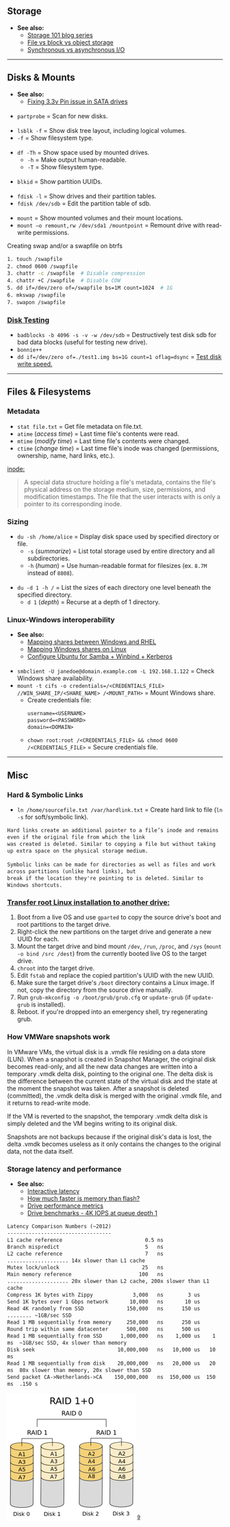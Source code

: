 ## Storage

- **See also:**
  - [Storage 101 blog series](https://www.red-gate.com/simple-talk/homepage/storage-101-welcome-to-the-wonderful-world-of-storage/)
  - [File vs block vs object storage](https://www.redhat.com/en/topics/data-storage/file-block-object-storage)
  - [Synchronous vs asynchronous I/O](https://stackoverflow.com/questions/35012494/difference-between-synchronous-and-asychnchronus-i-o)


---
## Disks & Mounts

- **See also:**
  - [Fixing 3.3v Pin issue in SATA drives](https://imgur.com/a/A0JXgrQ)
<br><br>
- `partprobe` = Scan for new disks.
<br><br>
- `lsblk -f` = Show disk tree layout, including logical volumes.
 - `-f`      = Show filesystem type.
<br><br>
- `df -Th` = Show space used by mounted drives.
  - `-h`   = Make output human-readable.
  - `-T`   = Show filesystem type.
<br><br>
- `blkid` = Show partition UUIDs.
<br><br>
- `fdisk -l`       = Show drives and their partition tables.
- `fdisk /dev/sdb` = Edit the partition table of sdb.
<br><br>
- `mount`                                     = Show mounted volumes and their mount locations.
- `mount –o remount,rw /dev/sda1 /mountpoint` = Remount drive with read-write permissions.

Creating swap and/or a swapfile on btrfs
```bash
1. touch /swapfile
2. chmod 0600 /swapfile
3. chattr -c /swapfile  # Disable compression
4. chattr +C /swapfile  # Disable COW
5. dd if=/dev/zero of=/swapfile bs=1M count=1024  # 1G
6. mkswap /swapfile
7. swapon /swapfile
```

### [Disk Testing](https://calomel.org/badblocks_wipe.html)

- `badblocks -b 4096 -s -v -w /dev/sdb` = Destructively test disk sdb for bad data blocks (useful for testing new drive).
- `bonnie++`
- `dd if=/dev/zero of=./test1.img bs=1G count=1 oflag=dsync` = [Test disk write speed.](https://www.cyberciti.biz/faq/howto-linux-unix-test-disk-performance-with-dd-command/)


---
## Files & Filesystems

### Metadata

- `stat file.txt`         = Get file metadata on file.txt.
- `atime` (*access time*) = Last time file's contents were read.
- `mtime` (*modify time*) = Last time file's contents were changed.
- `ctime` (*change time*) = Last time file's inode was changed (permissions, ownership, name, hard links, etc.).

[inode:](http://www.linfo.org/inode.html)
  > A special data structure holding a file's metadata, contains the file's physical address on the storage medium, size,
  > permissions, and modification timestamps. The file that the user interacts with is only a pointer to its
  > corresponding inode.

### Sizing

- `du -sh /home/alice` = Display disk space used by specified directory or file.
  - `-s` (*summarize*)  = List total storage used by entire directory and all subdirectories.
  - `-h` (*human*)      = Use human-readable format for filesizes (ex. `8.7M` instead of `8808`).
<br><br>
- `du -d 1 -h /` = List the sizes of each directory one level beneath the specified directory.
  - `d 1` (*depth*) = Recurse at a depth of 1 directory.


### Linux-Windows interoperability

- **See also:**
  - [Mapping shares between Windows and RHEL](https://www.redhat.com/sysadmin/samba-windows-linux)
  - [Mapping Windows shares on Linux](https://linuxize.com/post/how-to-mount-cifs-windows-share-on-linux/)
  - [Configure Ubuntu for Samba + Winbind + Kerberos](https://serverfault.com/questions/135396/how-to-authenticate-linux-accounts-against-an-active-directory-and-mount-a-windo)
<br><br>
- `smbclient -U janedoe@domain.example.com -L 192.168.1.122` = Check Windows share availability.
- `mount -t cifs -o credentials=/<CREDENTIALS_FILE> //WIN_SHARE_IP/<SHARE_NAME> /<MOUNT_PATH>` = Mount Windows share.
  - Create credentials file:
    ```
    username=<USERNAME>
    password=<PASSWORD>
    domain=<DOMAIN>
    ```
  - `chown root:root /<CREDENTIALS_FILE> && chmod 0600 /<CREDENTIALS_FILE>` = Secure credentials file.


---
## Misc

### Hard & Symbolic Links

- `ln /home/sourcefile.txt /var/hardlink.txt` = Create hard link to file (`ln -s` for soft/symbolic link).

```
Hard links create an additional pointer to a file’s inode and remains even if the original file from which the link
was created is deleted. Similar to copying a file but without taking up extra space on the physical storage medium.

Symbolic links can be made for directories as well as files and work across partitions (unlike hard links), but
break if the location they're pointing to is deleted. Similar to Windows shortcuts.
```

### [Transfer root Linux installation to another drive:](https://askubuntu.com/questions/741723/moving-entire-linux-installation-to-another-drive)

1. Boot from a live OS and use `gparted` to copy the source drive's boot and root partitions to the target drive.
2. Right-click the new partitions on the target drive and generate a new UUID for each.
3. Mount the target drive and bind mount `/dev`, `/run`, `/proc`, and `/sys` (`mount -o bind /src /dest`) from the currently booted live OS to the target drive.
4. `chroot` into the target drive.
5. Edit `fstab` and replace the copied partition's UUID with the new UUID.
6. Make sure the target drive's `/boot` directory contains a Linux image. If not, copy the directory from the source drive manually.
7. Run `grub-mkconfig -o /boot/grub/grub.cfg` or `update-grub` (if `update-grub` is installed).
8. Reboot. if you're dropped into an emergency shell, try regenerating grub.

### How VMWare snapshots work

In VMware VMs, the virtual disk is a .vmdk file residing on a data store (LUN). When a snapshot is created in
Snapshot Manager, the original disk becomes read-only, and all the new data changes are written into a temporary
.vmdk delta disk, pointing to the original one. The delta disk is the difference between the current state of
the virtual disk and the state at the moment the snapshot was taken. After a snapshot is deleted (committed),
the .vmdk delta disk is merged with the original .vmdk file, and it returns to read-write mode.

If the VM is reverted to the snapshot, the temporary .vmdk delta disk is simply deleted and the VM begins writing
to its original disk.

Snapshots are not backups because if the original disk's data is lost, the delta .vmdk becomes useless as it only
contains the changes to the original data, not the data itself.

### Storage latency and performance

- **See also:**
  - [Interactive latency](https://colin-scott.github.io/personal_website/research/interactive_latency.html)
  - [How much faster is memory than flash?](https://stackoverflow.com/questions/1371400/how-much-faster-is-the-memory-usually-than-the-disk)
  - [Drive performance metrics](https://www.red-gate.com/simple-talk/databases/sql-server/database-administration-sql-server/storage-101-monitoring-storage-metrics/)
  - [Drive benchmarks - 4K IOPS at queue depth 1](https://www.harddrivebenchmark.net/iops-4kqd1.html)

```
Latency Comparison Numbers (~2012)
----------------------------------
L1 cache reference                           0.5 ns
Branch mispredict                            5   ns
L2 cache reference                           7   ns .................... 14x slower than L1 cache
Mutex lock/unlock                           25   ns
Main memory reference                      100   ns .................... 20x slower than L2 cache, 200x slower than L1 cache
Compress 1K bytes with Zippy             3,000   ns        3 us
Send 1K bytes over 1 Gbps network       10,000   ns       10 us
Read 4K randomly from SSD              150,000   ns      150 us ........ ~1GB/sec SSD
Read 1 MB sequentially from memory     250,000   ns      250 us
Round trip within same datacenter      500,000   ns      500 us
Read 1 MB sequentially from SSD      1,000,000   ns    1,000 us    1 ms  ~1GB/sec SSD, 4x slower than memory
Disk seek                           10,000,000   ns   10,000 us   10 ms
Read 1 MB sequentially from disk    20,000,000   ns   20,000 us   20 ms  80x slower than memory, 20x slower than SSD
Send packet CA->Netherlands->CA    150,000,000   ns  150,000 us  150 ms  .150 s
```

<img src="images/raid10.png" width="300"/> <sup>[9]</sup>


[9]: https://blog.ssdnodes.com/blog/what-is-raid-10-vps/
